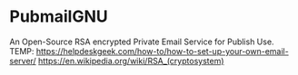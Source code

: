 # PubmailGNU
An Open-Source RSA encrypted Private Email Service for Publish Use.
TEMP: https://helpdeskgeek.com/how-to/how-to-set-up-your-own-email-server/
https://en.wikipedia.org/wiki/RSA_(cryptosystem)
